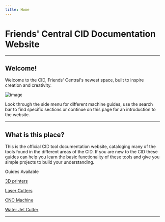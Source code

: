 ```yaml
---
title: Home
---
```


# Friends' Central CID Documentation Website

---

## Welcome!

Welcome to the CID, Friends' Central's newest space, built to inspire creation and creativity.

![image](/images/pres.png)



Look through the side menu for different machine guides, use the search bar to find specific sections or continue on this page for an introduction to the website.

---

## What is this place?

This is the official CID tool documentation website, cataloging many of the tools found in the different areas of the CID. If you are new to the CID these guides can help you learn the basic functionality of these tools and give you simple projects to build your understanding.

Guides Available

[3D printers](https://cid.friendscentral.org/3dprinters/index.html)

[Laser Cutters](https://cid.friendscentral.org/laser-cutters/index.html)

[CNC Machine](https://cid.friendscentral.org/cnc/index.html)

[Water Jet Cutter](https://cid.friendscentral.org/wazer/index.html)


---















